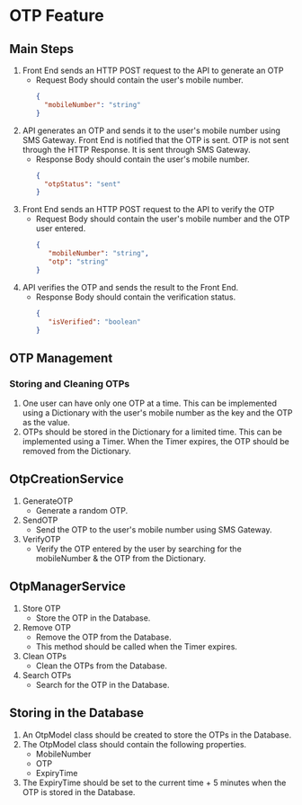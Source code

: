 # OTP Feature

## Main Steps

1. Front End sends an HTTP POST request to the API to generate an OTP
    * Request Body should contain the user's mobile number.
      ```json
      {
        "mobileNumber": "string"
      }
      ```
2. API generates an OTP and sends it to the user's mobile number using SMS Gateway. Front End is notified that the OTP
   is sent. OTP is not sent through the HTTP Response. It is sent through SMS Gateway.
    * Response Body should contain the user's mobile number.
      ```json
      {
        "otpStatus": "sent"
      }
      ```
3. Front End sends an HTTP POST request to the API to verify the OTP
    * Request Body should contain the user's mobile number and the OTP user entered.
      ```json
      {
         "mobileNumber": "string",
         "otp": "string"
      }
      ```
4. API verifies the OTP and sends the result to the Front End.
    * Response Body should contain the verification status.
      ```json
      {
         "isVerified": "boolean"
      }
      ```

## OTP Management

### Storing and Cleaning OTPs

1. One user can have only one OTP at a time. This can be implemented using a Dictionary with the user's mobile number as
   the key and the OTP as the value.
2. OTPs should be stored in the Dictionary for a limited time. This can be implemented using a Timer. When the Timer
   expires, the OTP should be removed from the Dictionary.

## OtpCreationService

1. GenerateOTP
    * Generate a random OTP.
2. SendOTP
    * Send the OTP to the user's mobile number using SMS Gateway.
2. VerifyOTP
    * Verify the OTP entered by the user by searching for the mobileNumber & the OTP from the Dictionary.

## OtpManagerService

1. Store OTP
    * Store the OTP in the Database.
2. Remove OTP
    * Remove the OTP from the Database.
    * This method should be called when the Timer expires.
3. Clean OTPs
    * Clean the OTPs from the Database.
4. Search OTPs
    * Search for the OTP in the Database.

## Storing in the Database

1. An OtpModel class should be created to store the OTPs in the Database.
2. The OtpModel class should contain the following properties.
    * MobileNumber
    * OTP
    * ExpiryTime
3. The ExpiryTime should be set to the current time + 5 minutes when the OTP is stored in the Database.



